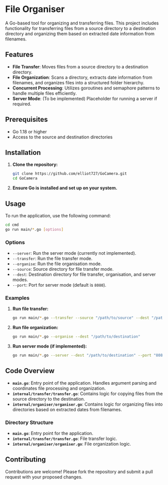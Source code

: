 # File Organiser

A Go-based tool for organizing and transferring files. This project includes functionality for transferring files from a source directory to a destination directory and organizing them based on extracted date information from filenames.

## Features

- **File Transfer**: Moves files from a source directory to a destination directory.
- **File Organization**: Scans a directory, extracts date information from filenames, and organizes files into a structured folder hierarchy.
- **Concurrent Processing**: Utilizes goroutines and semaphore patterns to handle multiple files efficiently.
- **Server Mode**: (To be implemented) Placeholder for running a server if required.

## Prerequisites

- Go 1.18 or higher
- Access to the source and destination directories

## Installation

1. **Clone the repository:**

   ```sh
   git clone https://github.com/elliot727/GoCamera.git
   cd GoCamera
   ```

2. **Ensure Go is installed and set up on your system.**

## Usage

To run the application, use the following command:

```sh
cd cmd
go run main/*.go [options]
```

### Options

- `--server`: Run the server mode (currently not implemented).
- `--transfer`: Run the file transfer mode.
- `--organise`: Run the file organisation mode.
- `--source`: Source directory for file transfer mode.
- `--dest`: Destination directory for file transfer, organisation, and server modes.
- `--port`: Port for server mode (default is `8080`).

### Examples

1. **Run file transfer:**

   ```sh
   go run main/*.go --transfer --source "/path/to/source" --dest "/path/to/destination"
   ```

2. **Run file organization:**

   ```sh
   go run main/*.go --organise --dest "/path/to/destination"
   ```

3. **Run server mode (if implemented):**

   ```sh
   go run main/*.go --server --dest "/path/to/destination" --port "8080"
   ```

## Code Overview

- **`main.go`**: Entry point of the application. Handles argument parsing and coordinates file processing and organization.
- **`internal/transfer/transfer.go`**: Contains logic for copying files from the source directory to the destination.
- **`internal/organiser/organiser.go`**: Contains logic for organizing files into directories based on extracted dates from filenames.

### Directory Structure

- **`main.go`**: Entry point for the application.
- **`internal/transfer/transfer.go`**: File transfer logic.
- **`internal/organiser/organiser.go`**: File organization logic.

## Contributing

Contributions are welcome! Please fork the repository and submit a pull request with your proposed changes.
